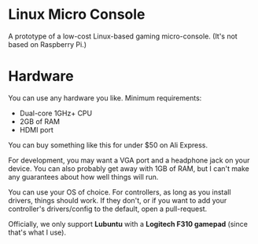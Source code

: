 # Linux Micro Console
A prototype of a low-cost Linux-based gaming micro-console. (It's not based on Raspberry Pi.)

# Hardware

You can use any hardware you like. Minimum requirements:

- Dual-core 1GHz+ CPU
- 2GB of RAM
- HDMI port

You can buy something like this for under $50 on Ali Express.

For development, you may want a VGA port and a headphone jack on your device.  You can also probably get away with 1GB of RAM, but I can't make any guarantees about how well things will run.

You can use your OS of choice. For controllers, as long as you install drivers, things should work. If they don't, or if you want to add your controller's drivers/config to the default, open a pull-request. 

Officially, we only support **Lubuntu** with a **Logitech F310 gamepad** (since that's what I use).
